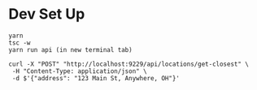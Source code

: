 # Dev Set Up

    yarn
    tsc -w
    yarn run api (in new terminal tab)

    curl -X "POST" "http://localhost:9229/api/locations/get-closest" \
     -H "Content-Type: application/json" \
     -d $'{"address": "123 Main St, Anywhere, OH"}'



